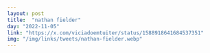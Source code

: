 ```yaml
---
layout: post
title:  "nathan fielder"
day: "2022-11-05"
link: "https://x.com/viciadoemtuiter/status/1588918641684537351"
img: "/img/links/tweets/nathan-fielder.webp"
---
```

